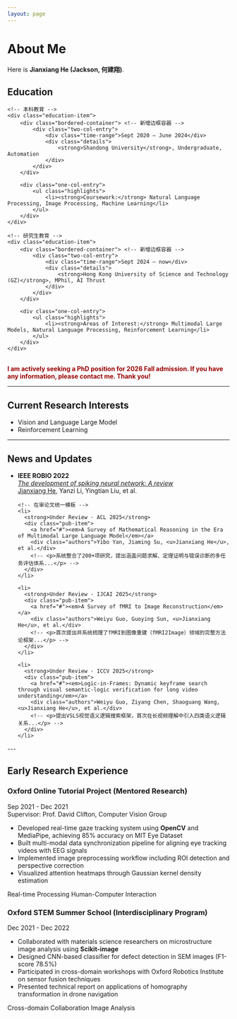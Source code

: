 ```yaml
---
layout: page
---
```


# About Me

<!-- <img src="https://caihanlin.com/caihanlin.jpg" class="floatpic"> -->

Here is **Jianxiang He (Jackson, 何建翔)**.<br>
<div class="education-section">
    <h2>Education</h2>

    <!-- 本科教育 -->
    <div class="education-item">
        <div class="bordered-container"> <!-- 新增边框容器 -->
            <div class="two-col-entry">
                <div class="time-range">Sept 2020 – June 2024</div>
                <div class="details">
                    <strong>Shandong University</strong>, Undergraduate, Automation
                </div>
            </div>
        </div>
        
        <div class="one-col-entry">
            <ul class="highlights">
                <li><strong>Coursework:</strong> Natural Language Processing, Image Processing, Machine Learning</li>
            </ul>
        </div>
    </div>

    <!-- 研究生教育 -->
    <div class="education-item">
        <div class="bordered-container"> <!-- 新增边框容器 -->
            <div class="two-col-entry">
                <div class="time-range">Sept 2024 – now</div>
                <div class="details">
                    <strong>Hong Kong University of Science and Technology (GZ)</strong>, MPhil, AI Thrust
                </div>
            </div>
        </div>
        
        <div class="one-col-entry">
            <ul class="highlights">
                <li><strong>Areas of Interest:</strong> Multimodal Large Models, Natural Language Processing, Reinforcement Learning</li>
            </ul>
        </div>
    </div>
</div>

<style>
.bordered-container {
    border: 1px solid #e0e0e0;
    border-radius: 8px;
    padding: 12px;
    margin-bottom: 10px;
    background: #f9f9f9;
}

.education-section {
    margin-bottom: 30px;
}

.two-col-entry {
    display: flex;
}

.time-range {
    width: 20%;
    font-weight: 500;
    color: #666;
}

.details {
    width: 80%;
    color: #333;
}

.one-col-entry {
    margin-bottom: 20px;
}

.highlights {
    margin: 8px 0;
    padding-left: 25px;
}

.highlights li {
    margin-bottom: 6px;
}
</style>

**<font color="#990000">I am actively seeking a PhD position for 2026 Fall admission. If you have any information, please contact me. Thank you!</font>**

---

## Current Research Interests

- Vision and Language Large Model
- Reinforcement Learning

<!-- My current research focuses on practical problems that artificial intelligence faces in real life. My interests are on the Machine Learning and its applications in Industrial IoT. In a word, advanced technologies like ML and IoT positively influence the life of everybody.  I wish to devote my talent to this meaningful cause and bring well-being to society. -->

---

## News and Updates
<div class="publications">
  <!-- <h2>Publications</h2> -->
  <ul class="timeline">
    <!-- 已发表论文 -->
    <li>
      <strong>IEEE ROBIO 2022</strong>
      <div class="pub-item">
        <a href="#"><em>The development of spiking neural network: A review</em></a>
        <div class="authors"><u>Jianxiang He</u>, Yanzi Li, Yingtian Liu, et al.</div>
        <!-- <p>系统综述了脉冲神经网络（SNN）的四大核心模块（神经元模型、编码方法、网络架构与学习算法），对比了Hodgkin-Huxley、LIF等模型的生物解释性与计算效率...</p> -->
      </div>
    </li>

    <!-- 在审论文统一模板 -->
    <li>
      <strong>Under Review · ACL 2025</strong>
      <div class="pub-item">
        <a href="#"><em>A Survey of Mathematical Reasoning in the Era of Multimodal Large Language Model</em></a>
        <div class="authors">Yibo Yan, Jiaming Su, <u>Jianxiang He</u>, et al.</div>
        <!-- <p>系统整合了200+项研究，提出涵盖问题求解、定理证明与错误诊断的多任务评估体系...</p> -->
      </div>
    </li>

    <li>
      <strong>Under Review · IJCAI 2025</strong>
      <div class="pub-item">
        <a href="#"><em>A Survey of fMRI to Image Reconstruction</em></a>
        <div class="authors">Weiyu Guo, Guoying Sun, <u>Jianxiang He</u>, et al.</div>
        <!-- <p>首次提出并系统梳理了fMRI到图像重建（fMRI2Image）领域的完整方法论框架...</p> -->
      </div>
    </li>

    <li>
      <strong>Under Review · ICCV 2025</strong>
      <div class="pub-item">
        <a href="#"><em>Logic-in-Frames: Dynamic keyframe search through visual semantic-logic verification for long video understanding</em></a>
        <div class="authors">Weiyu Guo, Ziyang Chen, Shaoguang Wang, <u>Jianxiang He</u>, et al.</div>
        <!-- <p>提出VSLS视觉语义逻辑搜索框架，首次在长视频理解中引入四类语义逻辑关系...</p> -->
      </div>
    </li>
  </ul>
</div>
---

<div class="research-experience">
  <h2>Early Research Experience</h2>

  <!-- 牛津导师制项目 -->
  <div class="project">
    <div class="project-header">
      <h3>Oxford Online Tutorial Project 
        <span class="subtitle">(Mentored Research)</span></h3>
      <span class="time">Sep 2021 - Dec 2021</span>
    </div>
    <div class="advisor">
      <i class="fas fa-chalkboard-teacher"></i>
      Supervisor: Prof. David Clifton, Computer Vision Group
    </div>
    <ul class="tech-list">
      <li>Developed real-time gaze tracking system using <strong>OpenCV</strong> and MediaPipe, achieving 85% accuracy on MIT Eye Dataset</li>
      <li>Built multi-modal data synchronization pipeline for aligning eye tracking videos with EEG signals</li>
      <li>Implemented image preprocessing workflow including ROI detection and perspective correction</li>
      <li>Visualized attention heatmaps through Gaussian kernel density estimation</li>
    </ul>
    <div class="achievement">
      <span class="badge">Real-time Processing</span>
      <span class="badge">Human-Computer Interaction</span>
    </div>
  </div>

  <!-- STEM跨学科项目 -->
  <div class="project">
    <div class="project-header">
      <h3>Oxford STEM Summer School 
        <span class="subtitle">(Interdisciplinary Program)</span></h3>
      <span class="time">Dec 2021 - Dec 2022</span>
    </div>
    <ul class="tech-list">
      <li>Collaborated with materials science researchers on microstructure image analysis using <strong>Scikit-image</strong></li>
      <li>Designed CNN-based classifier for defect detection in SEM images (F1-score 78.5%)</li>
      <li>Participated in cross-domain workshops with Oxford Robotics Institute on sensor fusion techniques</li>
      <li>Presented technical report on applications of homography transformation in drone navigation</li>
    </ul>
    <div class="achievement">
      <span class="badge">Cross-domain Collaboration</span>
      <span class="badge">Image Analysis</span>
    </div>
  </div>
</div>

<br>

